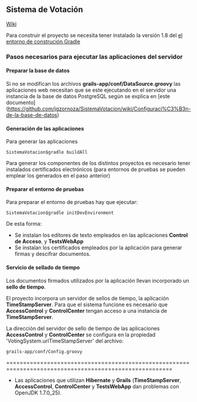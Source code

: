 ## Sistema de Votación

[Wiki](https://github.com/jgzornoza/SistemaVotacion/wiki)

Para construir el proyecto se necesita tener instalado la versión 1.8 del
[el entorno de construción Gradle](http://www.gradle.org/)

### Pasos necesarios para ejecutar las aplicaciones del servidor

#### Preparar la base de datos

Si no se modifican los archivos <b>grails-app/conf/DataSource.groovy</b> las aplicaciones web necesitan que se este
ejecutando en el servidor una instancia de la base de datos PostgreSQL según se explica en [este documento]
(https://github.com/jgzornoza/SistemaVotacion/wiki/Configuraci%C3%B3n-de-la-base-de-datos)

#### Generación de las aplicaciones

Para generar las aplicaciones

    SistemaVotacion$gradle buildAll

Para generar los componentes de los distintos proyectos es necesario tener instalados certificados electrónicos
(para entornos de pruebas se pueden emplear los generados en el paso anterior)


#### Preparar el entorno de pruebas

Para preparar el entorno de pruebas hay que ejecutar:

    SistemaVotacion$gradle initDevEnvironment

De esta forma:
*   Se instalan los editores de texto empleados en las aplicaciones **Control de Acceso**, y **TestsWebApp**
*   Se instalan los certificados empleados por la aplicación para generar firmas y descifrar documentos.


#### Servicio de sellado de tiempo

Los documentos firmados utilizados por la aplicación llevan incorporado un **sello de tiempo**. 

El proyecto incorpora un servidor de sellos de tiempo, la aplicación **TimeStampServer**. Para que el sistema funcione es necesario que **AccessControl** y **ControlCenter** tengan acceso a una instancia de **TimeStampServer**.

La dirección del servidor de sello de tiempo de las aplicaciones **AccessControl** y **ControlCenter** se configura en la propiedad 'VotingSystem.urlTimeStampServer' del archivo:

    grails-app/conf/Config.groovy


=======================================================================================================
*   Las aplicaciones que utilizan **Hibernate** y **Grails** (**TimeStampServer**, **AccessControl**, **ControlCenter** y **TestsWebApp**
dan problemas con OpenJDK 1.7.0_25).

